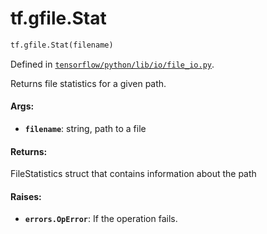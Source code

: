 <div itemscope itemtype="http://developers.google.com/ReferenceObject">
<meta itemprop="name" content="tf.gfile.Stat" />
<meta itemprop="path" content="Stable" />
</div>

# tf.gfile.Stat

``` python
tf.gfile.Stat(filename)
```



Defined in [`tensorflow/python/lib/io/file_io.py`](https://www.tensorflow.org/code/tensorflow/python/lib/io/file_io.py).

Returns file statistics for a given path.

#### Args:

* <b>`filename`</b>: string, path to a file


#### Returns:

FileStatistics struct that contains information about the path


#### Raises:

* <b>`errors.OpError`</b>: If the operation fails.